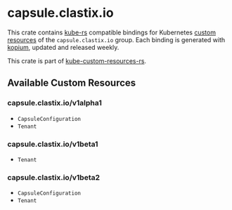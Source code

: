 <!--
SPDX-FileCopyrightText: The kube-custom-resources-rs Authors
SPDX-License-Identifier: 0BSD
 -->

# capsule.clastix.io

This crate contains [kube-rs](https://kube.rs/) compatible bindings for Kubernetes [custom resources](https://kubernetes.io/docs/tasks/extend-kubernetes/custom-resources/custom-resource-definitions/) of the `capsule.clastix.io` group. Each binding is generated with [kopium](https://github.com/kube-rs/kopium), updated and released weekly.

This crate is part of [kube-custom-resources-rs](https://github.com/metio/kube-custom-resources-rs).

## Available Custom Resources

### capsule.clastix.io/v1alpha1
- `CapsuleConfiguration`
- `Tenant`
### capsule.clastix.io/v1beta1
- `Tenant`
### capsule.clastix.io/v1beta2
- `CapsuleConfiguration`
- `Tenant`
